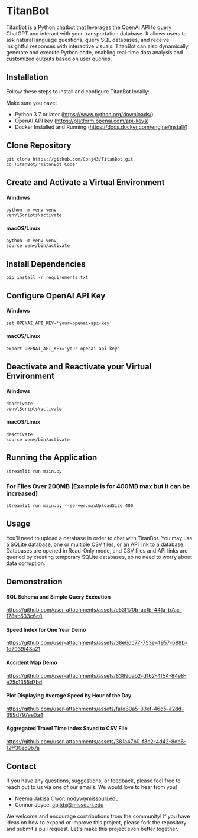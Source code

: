 # TitanBot
TitanBot is a Python chatbot that leverages the OpenAI API to query ChatGPT and interact with your transportation database. It allows users to ask natural language questions, query SQL databases, and receive insightful responses with interactive visuals. TitanBot can also dynamically generate and execute Python code, enabling real-time data analysis and customized outputs based on user queries.

## Installation
Follow these steps to install and configure TitanBot locally:

Make sure you have:
- Python 3.7 or later (https://www.python.org/downloads/)
- OpenAI API key (https://platform.openai.com/api-keys)
- Docker Installed and Running (https://docs.docker.com/engine/install/)


## Clone Repository
```
git clone https://github.com/Conj43/TitanBot.git
cd TitanBot/'TitanBot Code'
```
## Create and Activate a Virtual Environment

#### Windows
```
python -m venv venv
venv\Scripts\activate
```
#### macOS/Linux
```
python -m venv venv
source venv/bin/activate
```

## Install Dependencies
```
pip install -r requirements.txt
```


## Configure OpenAI API Key
#### Windows
```
set OPENAI_API_KEY='your-openai-api-key'
```
#### macOS/Linux
```
export OPENAI_API_KEY='your-openai-api-key'
```

## Deactivate and Reactivate your Virtual Environment
#### Windows
```
deactivate
venv\Scripts\activate
```
#### macOS/Linux
```
deactivate
source venv/bin/activate
```

## Running the Application
```
streamlit run main.py
```
### For Files Over 200MB (Example is for 400MB max but it can be increased)
```
streamlit run main.py --server.maxUploadSize 400
```

## Usage
You'll need to upload a database in order to chat with TitanBot. You may use a SQLite database, one or multiple CSV files, or an API link to a database.
Databases are opened in Read-Only mode, and CSV files and API links are queried by creating temporary SQLite databases, so no need to worry about data corruption.








## Demonstration

#### SQL Schema and Simple Query Execution
https://github.com/user-attachments/assets/c53f170b-acfb-441a-b7ac-178ab533c6c0



#### Speed Index for One Year Demo
https://github.com/user-attachments/assets/38e6dc77-753e-4957-b88b-1d7939f43a21



#### Accident Map Demo
https://github.com/user-attachments/assets/8389dab2-d162-4f54-84e8-e25c1355d7bd



#### Plot Displaying Average Speed by Hour of the Day
https://github.com/user-attachments/assets/fa1d80a5-33ef-46d5-a2dd-399d797ee0a4





#### Aggregated Travel Time Index Saved to CSV File
https://github.com/user-attachments/assets/381a47b0-f3c2-4d42-8db6-12ff30ec9b7a





## Contact
If you have any questions, suggestions, or feedback, please feel free to reach out to us via one of our emails. We would love to hear from you!

- Neema Jakisa Owor: nodyv@missouri.edu
- Connor Joyce: cpjtdx@missouri.edu

We welcome and encourage contributions from the community! If you have ideas on how to expand or improve this project, please fork the repository and submit a pull request. Let's make this project even better together.

